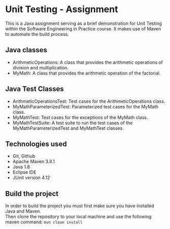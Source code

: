 # Unit Testing - Assignment

This is a Java assignment serving as a brief demonstration for Unit Testing within the Software Engineering in Practice course. It makes use of Maven to automate the build process.

## Java classes
- ArithmeticOperations: A class that provides the arithmetic operations of division and multiplication.
- MyMath: A class that provides the arithmetic operation of the factorial.

## Java Test Classes
- ArithmeticOperationsTest: Test cases for the ArithmeticOperations class.
- MyMathParameterizedTest: Parameterized test cases for the MyMath class.
- MyMathTest: Test cases for the exceptions of the MyMath class.
- MyMathTestSuite: A test suite to run the test cases of the MyMathParameterizedTest and MyMathTest classes.

## Technologies used
- Git, Github
- Apache Maven 3.8.1
- Java 1.8
- Eclipse IDE
- JUnit version 4.12

## Build the project
In order to build the project you must first make sure you have installed Java and Maven.
<br>
Then clone the repository to your local machine and use the following maven command: `mvn clean install`